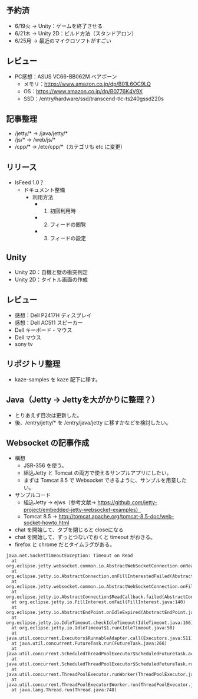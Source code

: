 ## 予約済
- 6/19火 -> Unity：ゲームを終了させる
- 6/21木 -> Unity 2D：ビルド方法（スタンドアロン）
- 6/25月 -> 最近のマイクロソフトがすごい


## レビュー
- PC感想：ASUS VC66-BB062M ベアボーン
  - メモリ：https://www.amazon.co.jp/dp/B01L6OC9LQ
  - OS：https://www.amazon.co.jp/dp/B0776K4V9X
  - SSD：/entry/hardware/ssd/transcend-tlc-ts240gssd220s

  
## 記事整理
- /jetty/* -> /java/jetty/*
- /js/* -> /web/js/*
- /cpp/* -> /etc/cpp/*（カテゴリも etc に変更）

## リリース
- lsFeed 1.0？
  - ドキュメント整備
    - 利用方法
      - 1. 初回利用時
      - 2. フィードの閲覧
      - 3. フィードの設定

## Unity
- Unity 2D：自機と壁の衝突判定
- Unity 2D：タイトル画面の作成


## レビュー
- 感想：Dell P2417H ディスプレイ
- 感想：Dell AC511 スピーカー
- Dell キーボード・マウス
- Dell マウス
- sony tv


## リポジトリ整理
- kaze-samples を kaze 配下に移す。

## Java（Jetty -> Jettyを大がかりに整理？）
- とりあえず目次は更新した。
- 後、/entry/jetty/* を /entry/java/jetty に移すかなどを検討したい。

## Websocket の記事作成
- 構想
  - JSR-356 を使う。
  - 組込Jetty と Tomcat の両方で使えるサンプルアプリにしたい。
  - まずは Tomcat 8.5 で Websocket できるように、サンプルを用意したい。
- サンプルコード
  - 組込Jetty -> ejws（参考文献→ https://github.com/jetty-project/embedded-jetty-websocket-examples）
  - Tomcat 8.5 -> http://tomcat.apache.org/tomcat-8.5-doc/web-socket-howto.html
- chat を開始して、タブを閉じると closeになる
- chat を開始して、ずっとつないでおくと timeout がおきる。
- firefox と chrome だとタイムラグがある。
```
java.net.SocketTimeoutException: Timeout on Read
  at org.eclipse.jetty.websocket.common.io.AbstractWebSocketConnection.onReadTimeout(AbstractWebSocketConnection.java:592)
  at org.eclipse.jetty.io.AbstractConnection.onFillInterestedFailed(AbstractConnection.java:170)
  at org.eclipse.jetty.websocket.common.io.AbstractWebSocketConnection.onFillInterestedFailed(AbstractWebSocketConnection.java:538)
  at org.eclipse.jetty.io.AbstractConnection$ReadCallback.failed(AbstractConnection.java:285)
  at org.eclipse.jetty.io.FillInterest.onFail(FillInterest.java:140)
  at org.eclipse.jetty.io.AbstractEndPoint.onIdleExpired(AbstractEndPoint.java:398)
  at org.eclipse.jetty.io.IdleTimeout.checkIdleTimeout(IdleTimeout.java:166)
  at org.eclipse.jetty.io.IdleTimeout$1.run(IdleTimeout.java:50)
  at java.util.concurrent.Executors$RunnableAdapter.call(Executors.java:511)
  at java.util.concurrent.FutureTask.run(FutureTask.java:266)
  at java.util.concurrent.ScheduledThreadPoolExecutor$ScheduledFutureTask.access$201(ScheduledThreadPoolExecutor.java:180)
  at java.util.concurrent.ScheduledThreadPoolExecutor$ScheduledFutureTask.run(ScheduledThreadPoolExecutor.java:293)
  at java.util.concurrent.ThreadPoolExecutor.runWorker(ThreadPoolExecutor.java:1142)
  at java.util.concurrent.ThreadPoolExecutor$Worker.run(ThreadPoolExecutor.java:617)
  at java.lang.Thread.run(Thread.java:748)
  ```
